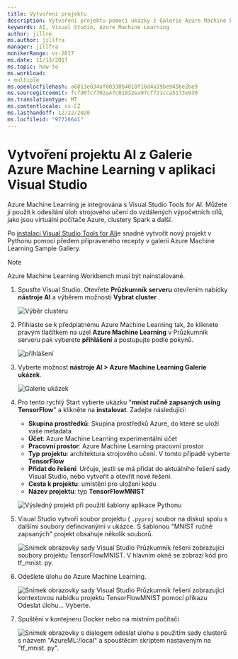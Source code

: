 ```yaml
---
title: Vytvoření projektu
description: Vytvoření projektu pomocí ukázky z Galerie Azure Machine Learning
keywords: AI, Visual Studio, Azure Machine Learning
author: jillre
ms.author: jillfra
manager: jillfra
monikerRange: vs-2017
ms.date: 11/13/2017
ms.topic: how-to
ms.workload:
- multiple
ms.openlocfilehash: a6813e834af00330b4018f16d4a19be945be2be9
ms.sourcegitcommit: fcfd0fc7702a47c81832ea97cf721cca5173e930
ms.translationtype: MT
ms.contentlocale: cs-CZ
ms.lasthandoff: 12/22/2020
ms.locfileid: "97726641"
---
```

# <a name="create-an-ai-project-from-the-azure-machine-learning-gallery-in-visual-studio"></a>Vytvoření projektu AI z Galerie Azure Machine Learning v aplikaci Visual Studio

Azure Machine Learning je integrována s Visual Studio Tools for AI. Můžete ji použít k odesílání úloh strojového učení do vzdálených výpočetních cílů, jako jsou virtuální počítače Azure, clustery Spark a další. 

Po [instalaci Visual Studio Tools for AI](installation.md)je snadné vytvořit nový projekt v Pythonu pomocí předem připraveného recepty v galerii Azure Machine Learning Sample Gallery.

> [!NOTE]
> Azure Machine Learning Workbench musí být nainstalované. 

1. Spusťte Visual Studio. Otevřete **Průzkumník serveru** otevřením nabídky **nástroje AI** a výběrem možnosti **Vybrat cluster** .

    ![Výběr clusteru](media/create-project-gallery/select-cluster.png)

2. Přihlaste se k předplatnému Azure Machine Learning tak, že kliknete pravým tlačítkem na uzel **Azure Machine Learning** v Průzkumník serveru pak vyberete **přihlášení** a postupujte podle pokynů.

    ![přihlášení](media/create-project-gallery/azureml-login.png)

3. Vyberte možnost **nástroje AI > Azure Machine Learning Galerie ukázek**.

    ![Galerie ukázek](media/create-project-gallery/gallery.png)

4. Pro tento rychlý Start vyberte ukázku "**mnist ručně zapsaných using TensorFlow**" a klikněte na **instalovat**. Zadejte následující:

   - **Skupina prostředků**: Skupina prostředků Azure, do které se uloží vaše metadata
   - **Účet**: Azure Machine Learning experimentální účet
   - **Pracovní prostor**: Azure Machine Learning pracovní prostor
   - **Typ projektu**: architektura strojového učení. V tomto případě vyberte **TensorFlow**
   - **Přidat do řešení**: Určuje, jestli se má přidat do aktuálního řešení sady Visual Studio, nebo vytvořit a otevřít nové řešení.
   - **Cesta k projektu**: umístění pro uložení kódu
   - **Název projektu**: typ **TensorFlowMNIST**

   ![Výsledný projekt při použití šablony aplikace Pythonu](media/create-project-gallery/new-AzureSampleProject.png)

5. Visual Studio vytvoří soubor projektu ( `.pyproj` soubor na disku) spolu s dalšími soubory definovanými v ukázce. S šablonou "MNIST ručně zapsaných" projekt obsahuje několik souborů.

    ![Snímek obrazovky sady Visual Studio Průzkumník řešení zobrazující soubory projektu TensorFlowMNIST. V hlavním okně se zobrazí kód pro tf_mnist. py.](media/create-project-gallery/azml-mnist.png)

6. Odešlete úlohu do Azure Machine Learning.

    ![Snímek obrazovky sady Visual Studio Průzkumník řešení zobrazující kontextovou nabídku projektu TensorFlowMNIST pomocí příkazu Odeslat úlohu... Vyberte.](media/create-project-gallery/submit-azml.png)

7. Spuštění v kontejneru Docker nebo na místním počítači

    ![Snímek obrazovky s dialogem odeslat úlohu s použitím sady clusterů s názvem "AzureML:/local" a spouštěcím skriptem nastaveným na "tf_mnist. py".](media/create-project-gallery/azml-local.png)
